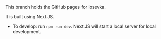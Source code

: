 This branch holds the GitHub pages for Iosevka.

It is built using Next.JS.

 * To develop: run `npm run dev`. Next.JS will start a local server for local development.

